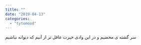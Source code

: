 ```yaml
---
title: ""
date: "2019-04-13"
categories: 
  - "tytomood"
---
```


سر گشته ی محضیم و در این وادی حیرت عاقل تر از آنیم که دیوانه نباشیم
